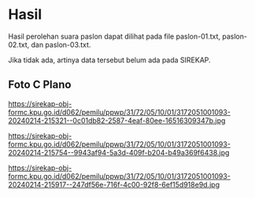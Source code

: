 # Hasil

Hasil perolehan suara paslon dapat dilihat pada file paslon-01.txt, paslon-02.txt, dan paslon-03.txt.

Jika tidak ada, artinya data tersebut belum ada pada SIREKAP.

## Foto C Plano

https://sirekap-obj-formc.kpu.go.id/d062/pemilu/ppwp/31/72/05/10/01/3172051001093-20240214-215321--0c01db82-2587-4eaf-80ee-16516309347b.jpg

https://sirekap-obj-formc.kpu.go.id/d062/pemilu/ppwp/31/72/05/10/01/3172051001093-20240214-215754--9943af94-5a3d-409f-b204-b49a369f6438.jpg

https://sirekap-obj-formc.kpu.go.id/d062/pemilu/ppwp/31/72/05/10/01/3172051001093-20240214-215917--247df56e-716f-4c00-92f8-6ef15d918e9d.jpg
